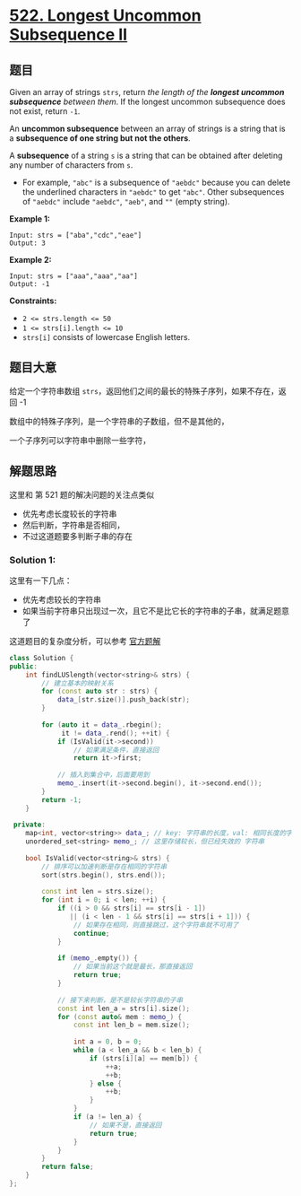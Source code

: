 # [522. Longest Uncommon Subsequence II](https://leetcode-cn.com/problems/longest-uncommon-subsequence-ii/)

## 题目

Given an array of strings `strs`, return *the length of the **longest uncommon subsequence** between them*. If the longest uncommon subsequence does not exist, return `-1`.

An **uncommon subsequence** between an array of strings is a string that is a **subsequence of one string but not the others**.

A **subsequence** of a string `s` is a string that can be obtained after deleting any number of characters from `s`.

- For example, `"abc"` is a subsequence of `"aebdc"` because you can delete the underlined characters in `"aebdc"` to get `"abc"`. Other subsequences of `"aebdc"` include `"aebdc"`, `"aeb"`, and `""` (empty string).

 

**Example 1:**

```
Input: strs = ["aba","cdc","eae"]
Output: 3
```

**Example 2:**

```
Input: strs = ["aaa","aaa","aa"]
Output: -1
```

 

**Constraints:**

- `2 <= strs.length <= 50`
- `1 <= strs[i].length <= 10`
- `strs[i]` consists of lowercase English letters.

## 题目大意

给定一个字符串数组 `strs`，返回他们之间的最长的特殊子序列，如果不存在，返回 -1

数组中的特殊子序列，是一个字符串的子数组，但不是其他的，

一个子序列可以字符串中删除一些字符，

## 解题思路

这里和 第 521 题的解决问题的关注点类似

* 优先考虑长度较长的字符串
* 然后判断，字符串是否相同，
* 不过这道题要多判断子串的存在

### Solution 1:

这里有一下几点：
* 优先考虑较长的字符串
* 如果当前字符串只出现过一次，且它不是比它长的字符串的子串，就满足题意了

这道题目的复杂度分析，可以参考 [官方题解](https://leetcode-cn.com/problems/longest-uncommon-subsequence-ii/solution/zui-chang-te-shu-xu-lie-ii-by-leetcode/)


```c++
class Solution {
public:
    int findLUSlength(vector<string>& strs) {
        // 建立基本的映射关系
        for (const auto str : strs) {
            data_[str.size()].push_back(str);
        }
        
        for (auto it = data_.rbegin();
             it != data_.rend(); ++it) {
            if (IsValid(it->second))
                // 如果满足条件，直接返回
                return it->first;
            
            // 插入到集合中，后面要用到
            memo_.insert(it->second.begin(), it->second.end());
        }
        return -1;
    }
    
 private:
    map<int, vector<string>> data_; // key: 字符串的长度，val: 相同长度的字符串的集合
    unordered_set<string> memo_; // 这里存储较长，但已经失效的 字符串
    
    bool IsValid(vector<string>& strs) {
        // 排序可以加速判断是存在相同的字符串
        sort(strs.begin(), strs.end());
        
        const int len = strs.size();
        for (int i = 0; i < len; ++i) {
            if ((i > 0 && strs[i] == strs[i - 1])
               || (i < len - 1 && strs[i] == strs[i + 1])) {
                // 如果存在相同，则直接跳过，这个字符串就不可用了
                continue;
            }
            
            if (memo_.empty()) {
                // 如果当前这个就是最长，那直接返回
                return true;
            }
            
            // 接下来判断，是不是较长字符串的子串
            const int len_a = strs[i].size();
            for (const auto& mem : memo_) {
                const int len_b = mem.size();
                
                int a = 0, b = 0;
                while (a < len_a && b < len_b) {
                    if (strs[i][a] == mem[b]) {
                        ++a;
                        ++b;
                    } else {
                        ++b;
                    }
                }
                if (a != len_a) {
                    // 如果不是，直接返回
                    return true;
                }
            }
        }
        return false;
    }
};
```

